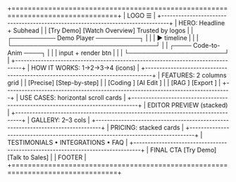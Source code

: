+================================================================================+
| LOGO             ☰                                                             |
+--------------------------------------------------------------------------------+
| HERO: Headline + Subhead                                                       |
| [Try Demo] [Watch Overview]     Trusted by logos                               |
| ┌────────── Demo Player ──────────┐                                            |
| |  ▶ timeline                     |                                            |
| └─────────────────────────────────┘                                            |
| ┌──── Code-to-Anim ────┐                                                     |
| | input + render btn   |                                                     |
| └──────────────────────┘                                                     |
+--------------------------------------------------------------------------------+
| HOW IT WORKS: 1→2→3→4 (icons)                                                 |
+--------------------------------------------------------------------------------+
| FEATURES: 2 columns grid                                                       |
| [Precise] [Step-by-step]                                                       |
| [Coding ] [AI Edit   ]                                                         |
| [RAG    ] [Export    ]                                                         |
+--------------------------------------------------------------------------------+
| USE CASES: horizontal scroll cards                                             |
+--------------------------------------------------------------------------------+
| EDITOR PREVIEW (stacked)                                                       |
+--------------------------------------------------------------------------------+
| GALLERY: 2–3 cols                                                              |
+--------------------------------------------------------------------------------+
| PRICING: stacked cards                                                         |
+--------------------------------------------------------------------------------+
| TESTIMONIALS • INTEGRATIONS • FAQ                                              |
+--------------------------------------------------------------------------------+
| FINAL CTA  [Try Demo]  [Talk to Sales]                                         |
| FOOTER                                                                          |
+================================================================================+
